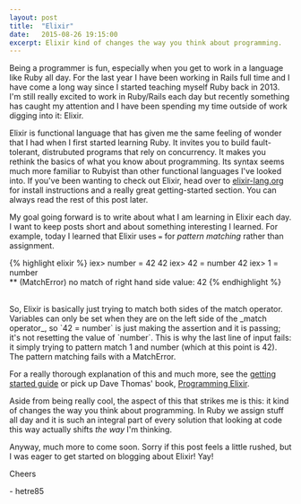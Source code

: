 ```yaml
---
layout: post
title:  "Elixir"
date:   2015-08-26 19:15:00
excerpt: Elixir kind of changes the way you think about programming.
---
```


Being a programmer is fun, especially when you get to work in a language like Ruby all day. For the last year I have been working in Rails full time and I have come a long way since I started teaching myself Ruby back in 2013. I'm still really excited to work in Ruby/Rails each day but recently something has caught my attention and I have been spending my time outside of work digging into it: Elixir.

Elixir is functional language that has given me the same feeling of wonder that I had when I first started learning Ruby. It invites you to build fault-tolerant, distrubuted programs that rely on concurrency. It makes you rethink the basics of what you know about programming. Its syntax seems much more familiar to Rubyist than other functional languages I've looked into. If you've been wanting to check out Elixir, head over to  [elixir-lang.org](http://elixir-lang.org) for install instructions and a really great getting-started section. You can always read the rest of this post later.

My goal going forward is to write about what I am learning in Elixir each day. I want to keep posts short and about something interesting I learned. For example, today I learned that Elixir uses `=` for _pattern matching_ rather than assignment.

{% highlight elixir %}
iex> number = 42
42
iex> 42 = number 
42
iex> 1 = number                
** (MatchError) no match of right hand side value: 42
{% endhighlight %}


<br>
So, Elixir is basically just trying to match both sides of the match operator. Variables can only be set when they are on the left side of the _match operator_, so `42 = number` is just making the assertion and it is passing; it's not resetting the value of `number`. This is why the last line of input fails: it simply trying to pattern match 1 and number (which at this point is 42). The pattern matching fails with a MatchError.

For a really thorough explanation of this and much more, see the [getting started guide](http://elixir-lang.org/getting-started/pattern-matching.html) or pick up Dave Thomas' book, [Programming Elixir](https://pragprog.com/book/elixir/programming-elixir).

Aside from being really cool, the aspect of this that strikes me is this: it kind of changes the way you think about programming. In Ruby we assign stuff all day and it is such an integral part of every solution that looking at code this way actually shifts _the way_ I'm thinking.

Anyway, much more to come soon. Sorry if this post feels a little rushed, but I was eager to get started on blogging about Elixir! Yay!

Cheers

\- hetre85